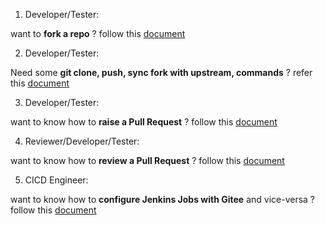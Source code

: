 1. Developer/Tester:

want to  **fork a repo**  ? follow this [document](https://gitee.com/edgegallery/community/blob/master/Test%20WG/How-to%20Articles/Gitee/Fork-Guide.md)

2. Developer/Tester:

Need some  **git clone, push, sync fork with upstream, commands**  ? refer this [document](https://gitee.com/edgegallery/community/blob/master/Test%20WG/How-to%20Articles/Gitee/pull%20push%20code.md)

3. Developer/Tester:

want to know how to  **raise a Pull Request**  ? follow this [document](https://gitee.com/edgegallery/community/blob/master/Test%20WG/How-to%20Articles/Gitee/Raise-PR-Guide.md)

4. Reviewer/Developer/Tester:

want to know how to  **review a Pull Request**  ? follow this [document](https://gitee.com/edgegallery/community/blob/master/Test%20WG/How-to%20Articles/Gitee/Review-PR-Guide.md)

5. CICD Engineer:

want to know how to  **configure Jenkins Jobs with Gitee** and vice-versa ? follow this [document](https://gitee.com/eg_dev/Wiki_Migrate/wikis/Migration%20of%20Pull%20Request%20Verify%20Jenkins%20Jobs%20from%20Git%20to%20Gitee?sort_id=2470489)

